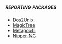 ##### REPORTING PACKAGES

* [Dos2Unix](https://www.archlinux.org/packages/community/x86_64/dos2unix/)
* [MagicTree](https://www.gremwell.com/)
* [Metagoofil](https://code.google.com/archive/p/metagoofil/)
* [Nipper-NG](https://code.google.com/archive/p/nipper-ng/)
